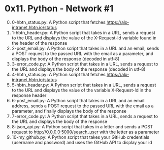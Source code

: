 # 0x11. Python - Network #1

0. 0-hbtn_status.py: A Python script that fetches https://alx-intranet.hbtn.io/status
1. 1-hbtn_header.py: A Python script that takes in a URL, sends a request to the URL and displays the value of the X-Request-Id variable found in the header of the response
2. 2-post_email.py: A Python script that takes in a URL and an email, sends a POST request to the passed URL with the email as a parameter, and displays the body of the response (decoded in utf-8)
3. 3-error_code.py: A Python script that takes in a URL, sends a request to the URL and displays the body of the response (decoded in utf-8)
4. 4-hbtn_status.py: A Python script that fetches https://alx-intranet.hbtn.io/status
5. 5-hbtn_header.py: A Python script that takes in a URL, sends a request to the URL and displays the value of the variable X-Request-Id in the response header
6. 6-post_email.py: A Python script that takes in a URL and an email address, sends a POST request to the passed URL with the email as a parameter, and finally displays the body of the response
7. 7-error_code.py: A Python script that takes in a URL, sends a request to the URL and displays the body of the response
8. 8-json_api.py: A Python script that takes in a letter and sends a POST request to http://0.0.0.0:5000/search_user with the letter as a parameter
9. 10-my_github.py: A Python script that takes your GitHub credentials (username and password) and uses the GitHub API to display your id